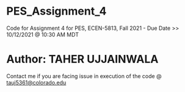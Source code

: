 # PES_Assignment_4
Code for Assignment 4 for PES, ECEN-5813, Fall 2021 - Due Date >> 10/12/2021 @ 10:30 AM MDT

# Author: TAHER UJJAINWALA </br>

Contact me if you are facing issue in execution of the code @ tauj5361@colorado.edu
